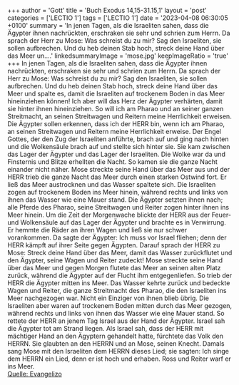 +++
author = 'Gott'
title = 'Buch Exodus 14,15-31.15,1'
layout = 'post'
categories = ['LECTIO 1']
tags = ['LECTIO 1']
date = '2023-04-08 06:30:05 +0100'
summary = 'In jenen Tagen, als die Israeliten sahen, dass die Ägypter ihnen nachrückten, erschraken sie sehr und schrien zum Herrn. Da sprach der Herr  zu Mose: Was schreist du zu mir? Sag den Israeliten, sie sollen aufbrechen. Und du heb deinen Stab hoch, streck deine Hand über das Meer un....'
linkedsummaryImage = 'mose.jpg'
keepImageRatio = 'true'
+++
In jenen Tagen, als die Israeliten sahen, dass die Ägypter ihnen nachrückten, erschraken sie sehr und schrien zum Herrn. Da sprach der Herr  zu Mose: Was schreist du zu mir? Sag den Israeliten, sie sollen aufbrechen.
Und du heb deinen Stab hoch, streck deine Hand über das Meer und spalte es, damit die Israeliten auf trockenem Boden in das Meer hineinziehen können!
Ich aber will das Herz der Ägypter verhärten, damit sie hinter ihnen hineinziehen.<!--more--> So will ich am Pharao und an seiner ganzen Streitmacht, an seinen Streitwagen und Reitern meine Herrlichkeit erweisen.
Die Ägypter sollen erkennen, dass ich der HERR bin, wenn ich am Pharao, an seinen Streitwagen und Reitern meine Herrlichkeit erweise.
Der Engel Gottes, der den Zug der Israeliten anführte, brach auf und ging nach hinten und die Wolkensäule brach auf und stellte sich hinter sie.
Sie kam zwischen das Lager der Ägypter und das Lager der Israeliten. Die Wolke war da und Finsternis und Blitze erhellten die Nacht. So kamen sie die ganze Nacht einander nicht näher.
Mose streckte seine Hand über das Meer aus und der HERR trieb die ganze Nacht das Meer durch einen starken Ostwind fort. Er ließ das Meer austrocknen und das Wasser spaltete sich.
Die Israeliten zogen auf trockenem Boden ins Meer hinein, während rechts und links von ihnen das Wasser wie eine Mauer stand.
Die Ägypter setzten ihnen nach; alle Pferde des Pharao, seine Streitwagen und Reiter zogen hinter ihnen ins Meer hinein.
Um die Zeit der Morgenwache blickte der HERR aus der Feuer- und Wolkensäule auf das Lager der Ägypter und brachte es in Verwirrung.
Er hemmte die Räder an ihren Wagen und ließ sie nur schwer vorankommen. Da sagte der Ägypter: Ich muss vor Israel fliehen; denn der HERR kämpft auf ihrer Seite gegen Ägypten.
Darauf sprach der HERR zu Mose: Streck deine Hand über das Meer, damit das Wasser zurückflutet und den Ägypter, seine Wagen und Reiter zudeckt!
Mose streckte seine Hand über das Meer und gegen Morgen flutete das Meer an seinen alten Platz zurück, während die Ägypter auf der Flucht ihm entgegenliefen. So trieb der HERR die Ägypter mitten ins Meer.
Das Wasser kehrte zurück und bedeckte Wagen und Reiter, die ganze Streitmacht des Pharao, die den Israeliten ins Meer nachgezogen war. Nicht ein Einziger von ihnen blieb übrig.
Die Israeliten aber waren auf trockenem Boden mitten durch das Meer gezogen, während rechts und links von ihnen das Wasser wie eine Mauer stand.
So rettete der HERR an jenem Tag Israel aus der Hand der Ägypter. Israel sah die Ägypter tot am Strand liegen.
Als Israel sah, dass der HERR mit mächtiger Hand an den Ägyptern gehandelt hatte, fürchtete das Volk den HERRN. Sie glaubten an den HERRN und an Mose, seinen Knecht.
Damals sang Mose mit den Israeliten dem HERRN dieses Lied; sie sagten: Ich singe dem HERRN ein Lied, denn er ist hoch und erhaben. Ross und Reiter warf er ins Meer.<br> [Quelle: Evangelizo](https://evangeliumtagfuertag.org/DE/gospel)